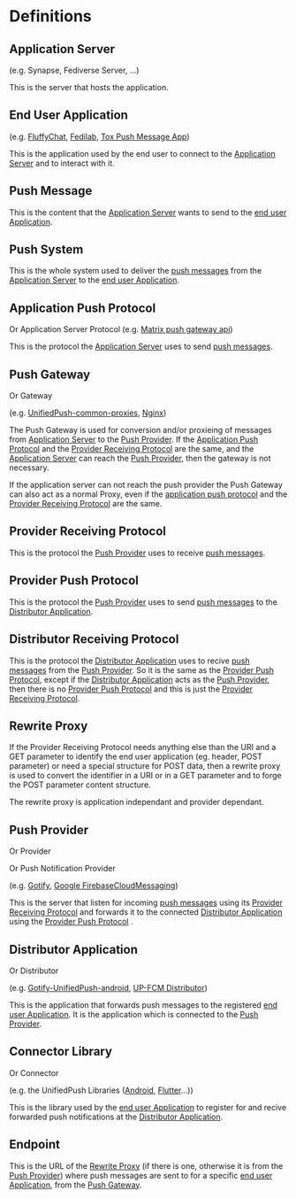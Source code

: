 # Definitions

## Application Server
(e.g. Synapse, Fediverse Server, ...)

This is the server that hosts the application.

## End User Application
(e.g. [FluffyChat](https://fluffychat.im/), [Fedilab](https://fedilab.app/), [Tox Push Message App](https://github.com/zoff99/tox_push_msg_app))

This is the application used by the end user to connect to the [Application Server](#application-server) and to interact with it.

## Push Message

This is the content that the [Application Server](#application-server)
wants to send to the [end user Application](#end-user-application).

## Push System

This is the whole system used to deliver the [push messages](#Push-Message) 
from the [Application Server](#application-server) 
to the [end user Application](#end-user-application).

## Application Push Protocol
Or Application Server Protocol
(e.g. [Matrix push gateway api](https://spec.matrix.org/unstable/push-gateway-api/))

This is the protocol the [Application Server](#application-server) uses to send [push messages](#push-message). 

## Push Gateway
Or Gateway

(e.g. [UnifiedPush-common-proxies](https://github.com/UnifiedPush/common-proxies), [Nginx](https://github.com/UnifiedPush/contrib/blob/main/gateways/matrix.md#nginx))

The Push Gateway is used for conversion and/or proxieing of messages from [Application Server](#application-server) to the [Push Provider](#push-provider).
If the [Application Push Protocol](#application-push-protocol) and the [Provider Receiving Protocol](#provider-receiving-protocol) are the same, and the [Application Server](#application-server) can reach the [Push Provider](#push-provider), then the gateway is not necessary.

If the application server can not reach the push provider the Push Gateway can also act as a normal Proxy, even if the [application push protocol](#application-push-protocol) and the [Provider Receiving Protocol](#provider-receiving-protocol) are the same.

## Provider Receiving Protocol

This is the protocol the [Push Provider](#push-provider) uses to receive [push messages](#push-message).

## Provider Push Protocol

This is the protocol the [Push Provider](#push-provider) uses to send [push messages](#push-message) to the [Distributor Application](#distributor-application).

## Distributor Receiving Protocol

This is the protocol the [Distributor Application](#distributor-application) 
uses to recive [push messages](#push-message) from the [Push Provider](#push-provider). 
So it is the same as the [Provider Push Protocol](#provider-push-protocol), 
except if the [Distributor Application](#distributor-application) 
acts as the [Push Provider](#push-provider), 
then there is no [Provider Push Protocol](#provider-push-protocol) 
and this is just the [Provider Receiving Protocol](#provider-receiving-protocol).

## Rewrite Proxy

If the Provider Receiving Protocol needs anything else than the URI and a GET parameter to identify the end user application (eg. header, POST parameter) or need a special structure for POST data, then a rewrite proxy is used to convert the identifier in a URI or in a GET parameter and to forge the POST parameter content structure.

The rewrite proxy is application independant and provider dependant.

## Push Provider
Or Provider

Or Push Notification Provider

(e.g. [Gotify](https://gotify.net/), [Google FirebaseCloudMessaging](https://firebase.google.com/docs/cloud-messaging/))

This is the server that listen for incoming [push messages](#Push-Message) using its [Provider Receiving Protocol](#provider-receiving-protocol) and forwards it to the connected [Distributor Application](#distributor-application) using the [Provider Push Protocol](#provider-push-protocol) .

## Distributor Application
Or Distributor

(e.g. [Gotify-UnifiedPush-android](https://github.com/UnifiedPush/gotify-android), [UP-FCM Distributor](https://github.com/UnifiedPush/fcm-distributor))

This is the application that forwards push messages to the registered [end user Application](#end-user-application). It is the application which is connected to the [Push Provider](#push-provider).

## Connector Library
Or Connector

(e.g. the UnifiedPush Libraries ([Android](https://github.com/UnifiedPush/android-connector), [Flutter](https://github.com/UnifiedPush/flutter-connector)...))

This is the library used by the [end user Application](#end-user-application) to register for and recive forwarded push notifications at the [Distributor Application](#distributor-application).

## Endpoint

This is the URL of the [Rewrite Proxy](#rewrite-proxy) (if there is one, otherwise it is from the [Push Provider](#push-provider)) where push messages are sent to for a specific [end user Application](#end-user-application), from the [Push Gateway](#push-gateway).

